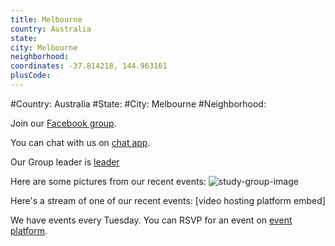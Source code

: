 ```yaml
---
title: Melbourne
country: Australia
state: 
city: Melbourne
neighborhood: 
coordinates: -37.814218, 144.963161
plusCode:
---
```


#Country: Australia
#State: 
#City: Melbourne
#Neighborhood: 

Join our [Facebook group](https://www.facebook.com/groups/free.code.camp.Melbourne).

You can chat with us on [chat app](URL).

Our Group leader is [leader](URL)

Here are some pictures from our recent events:
![study-group-image](https://scontent-dft4-2.xx.fbcdn.net/v/t31.0-8/14305419_10153659345146504_9158210072244899233_o.jpg?oh=b02475802dd31bf8073db24bda137844&oe=598EDA17)

Here's a stream of one of our recent events:
[video hosting platform embed]

We have events every Tuesday. You can RSVP for an event on [event platform](URL).
